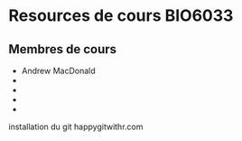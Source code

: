 
# Resources de cours BIO6033

## Membres de cours

* Andrew MacDonald
*
*
*
*


installation du git
happygitwithr.com